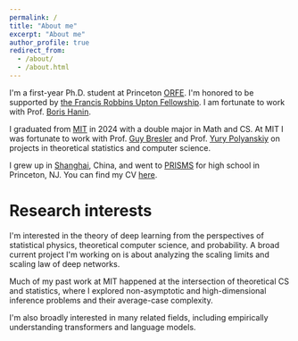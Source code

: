```yaml
---
permalink: /
title: "About me"
excerpt: "About me"
author_profile: true
redirect_from: 
  - /about/
  - /about.html
---
```


I'm a first-year Ph.D. student at Princeton [ORFE](https://orfe.princeton.edu/). I'm honored to be supported by [the Francis Robbins Upton Fellowship](https://gradschool.princeton.edu/financial-support/fellowships/princeton-fellowships/francis-robbins-upton-fellowship). I am fortunate to work with Prof. [Boris Hanin](https://boris-hanin.github.io/).

I graduated from [MIT](https://www.mit.edu/) in 2024 with a double major in Math and CS. At MIT I was fortunate to work with Prof. [Guy Bresler](https://www.mit.edu/~gbresler/) and Prof. [Yury Polyanskiy]([https://math.mit.edu/~nsun/](https://people.lids.mit.edu/yp/homepage/)) on projects in theoretical statistics and computer science. 

I grew up in [Shanghai](https://www.instagram.com/p/C1Z2Pj5MLH3/?hl=en), China, and went to [PRISMS](https://prismsus.org/) for high school in Princeton, NJ. You can find my CV [here](../assets/Tianze_CV_2506.pdf).

Research interests
======
I'm interested in the theory of deep learning from the perspectives of statistical physics, theoretical computer science, and probability. A broad current project I'm working on is about analyzing the scaling limits and scaling law of deep networks. 

Much of my past work at MIT happened at the intersection of theoretical CS and statistics, where I explored non-asymptotic and high-dimensional inference problems and their average-case complexity. 

I'm also broadly interested in many related fields, including empirically understanding transformers and language models.
